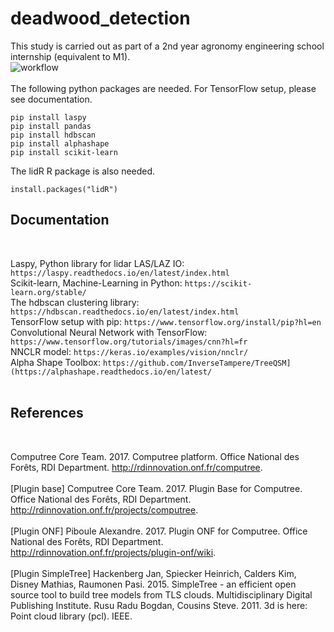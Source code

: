 # deadwood_detection

This study is carried out as part of a 2nd year agronomy engineering school internship (equivalent to M1).<br />
![workflow](https://github.com/manon-col/deadwood_detection/edit/main/workflow.jpg?raw=true) <br /><br />
The following python packages are needed. For TensorFlow setup, please see documentation.<br />
```
pip install laspy
pip install pandas
pip install hdbscan
pip install alphashape
pip install scikit-learn
```
The lidR R package is also needed.
```
install.packages("lidR")
```

## Documentation <br />
<br />

Laspy, Python library for lidar LAS/LAZ IO: ``https://laspy.readthedocs.io/en/latest/index.html``<br />
Scikit-learn, Machine-Learning in Python: ``https://scikit-learn.org/stable/``<br />
The hdbscan clustering library: ``https://hdbscan.readthedocs.io/en/latest/index.html``<br />
TensorFlow setup with pip: ``https://www.tensorflow.org/install/pip?hl=en``<br />
Convolutional Neural Network with TensorFlow: ``https://www.tensorflow.org/tutorials/images/cnn?hl=fr``<br />
NNCLR model: ``https://keras.io/examples/vision/nnclr/``<br />
Alpha Shape Toolbox: ``https://github.com/InverseTampere/TreeQSM](https://alphashape.readthedocs.io/en/latest/``<br /><br />

## References <br />
<br />

Computree Core Team. 2017. Computree platform. Office National des Forêts, RDI Department. 
http://rdinnovation.onf.fr/computree. <br /><br />
[Plugin base]
Computree Core Team. 2017. Plugin Base for Computree. Office National des Forêts, RDI Department. 
http://rdinnovation.onf.fr/projects/computree. <br /><br />
[Plugin ONF]
Piboule Alexandre. 2017. Plugin ONF for Computree. Office National des Forêts, RDI Department. 
http://rdinnovation.onf.fr/projects/plugin-onf/wiki. <br /><br />
[Plugin SimpleTree]
Hackenberg Jan, Spiecker Heinrich, Calders Kim, Disney Mathias, Raumonen Pasi. 2015. SimpleTree - an efficient open source tool to build tree models from TLS clouds. Multidisciplinary Digital Publishing Institute. 
Rusu Radu Bogdan, Cousins Steve. 2011. 3d is here: Point cloud library (pcl). IEEE.
